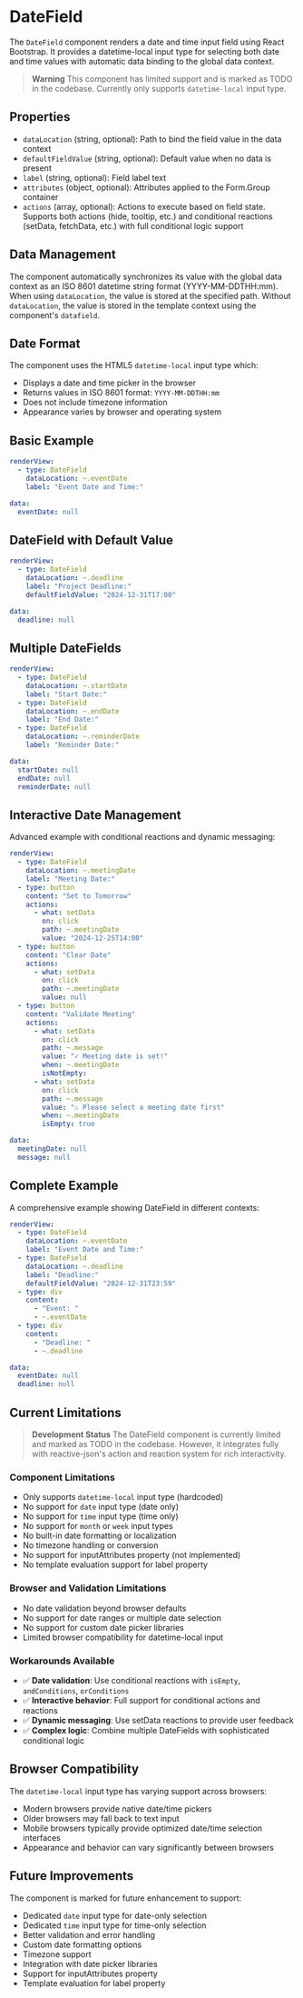 # DateField

The `DateField` component renders a date and time input field using React Bootstrap. It provides a datetime-local input type for selecting both date and time values with automatic data binding to the global data context.

> **Warning**
> This component has limited support and is marked as TODO in the codebase. Currently only supports `datetime-local` input type.

## Properties

- `dataLocation` (string, optional): Path to bind the field value in the data context
- `defaultFieldValue` (string, optional): Default value when no data is present
- `label` (string, optional): Field label text
- `attributes` (object, optional): Attributes applied to the Form.Group container
- `actions` (array, optional): Actions to execute based on field state. Supports both actions (hide, tooltip, etc.) and conditional reactions (setData, fetchData, etc.) with full conditional logic support

## Data Management

The component automatically synchronizes its value with the global data context as an ISO 8601 datetime string format (YYYY-MM-DDTHH:mm). When using `dataLocation`, the value is stored at the specified path. Without `dataLocation`, the value is stored in the template context using the component's `datafield`.

## Date Format

The component uses the HTML5 `datetime-local` input type which:
- Displays a date and time picker in the browser
- Returns values in ISO 8601 format: `YYYY-MM-DDTHH:mm`
- Does not include timezone information
- Appearance varies by browser and operating system

## Basic Example

```yaml
renderView:
  - type: DateField
    dataLocation: ~.eventDate
    label: "Event Date and Time:"

data:
  eventDate: null
```

## DateField with Default Value

```yaml
renderView:
  - type: DateField
    dataLocation: ~.deadline
    label: "Project Deadline:"
    defaultFieldValue: "2024-12-31T17:00"

data:
  deadline: null
```

## Multiple DateFields

```yaml
renderView:
  - type: DateField
    dataLocation: ~.startDate
    label: "Start Date:"
  - type: DateField
    dataLocation: ~.endDate
    label: "End Date:"
  - type: DateField
    dataLocation: ~.reminderDate
    label: "Reminder Date:"

data:
  startDate: null
  endDate: null
  reminderDate: null
```

## Interactive Date Management

Advanced example with conditional reactions and dynamic messaging:

```yaml
renderView:
  - type: DateField
    dataLocation: ~.meetingDate
    label: "Meeting Date:"
  - type: button
    content: "Set to Tomorrow"
    actions:
      - what: setData
        on: click
        path: ~.meetingDate
        value: "2024-12-25T14:00"
  - type: button
    content: "Clear Date"
    actions:
      - what: setData
        on: click
        path: ~.meetingDate
        value: null
  - type: button
    content: "Validate Meeting"
    actions:
      - what: setData
        on: click
        path: ~.message
        value: "✓ Meeting date is set!"
        when: ~.meetingDate
        isNotEmpty:
      - what: setData
        on: click
        path: ~.message
        value: "⚠ Please select a meeting date first"
        when: ~.meetingDate
        isEmpty: true

data:
  meetingDate: null
  message: null
```

## Complete Example

A comprehensive example showing DateField in different contexts:

```yaml
renderView:
  - type: DateField
    dataLocation: ~.eventDate
    label: "Event Date and Time:"
  - type: DateField
    dataLocation: ~.deadline
    label: "Deadline:"
    defaultFieldValue: "2024-12-31T23:59"
  - type: div
    content:
      - "Event: "
      - ~.eventDate
  - type: div
    content:
      - "Deadline: "
      - ~.deadline

data:
  eventDate: null
  deadline: null
```

## Current Limitations

> **Development Status**
> The DateField component is currently limited and marked as TODO in the codebase. However, it integrates fully with reactive-json's action and reaction system for rich interactivity.

### Component Limitations
- Only supports `datetime-local` input type (hardcoded)
- No support for `date` input type (date only)
- No support for `time` input type (time only)
- No support for `month` or `week` input types
- No built-in date formatting or localization
- No timezone handling or conversion
- No support for inputAttributes property (not implemented)
- No template evaluation support for label property

### Browser and Validation Limitations
- No date validation beyond browser defaults
- No support for date ranges or multiple date selection
- No support for custom date picker libraries
- Limited browser compatibility for datetime-local input

### Workarounds Available
- ✅ **Date validation**: Use conditional reactions with `isEmpty`, `andConditions`, `orConditions`
- ✅ **Interactive behavior**: Full support for conditional actions and reactions
- ✅ **Dynamic messaging**: Use setData reactions to provide user feedback
- ✅ **Complex logic**: Combine multiple DateFields with sophisticated conditional logic

## Browser Compatibility

The `datetime-local` input type has varying support across browsers:
- Modern browsers provide native date/time pickers
- Older browsers may fall back to text input
- Mobile browsers typically provide optimized date/time selection interfaces
- Appearance and behavior can vary significantly between browsers

## Future Improvements

The component is marked for future enhancement to support:
- Dedicated `date` input type for date-only selection
- Dedicated `time` input type for time-only selection
- Better validation and error handling
- Custom date formatting options
- Timezone support
- Integration with date picker libraries
- Support for inputAttributes property
- Template evaluation for label property 